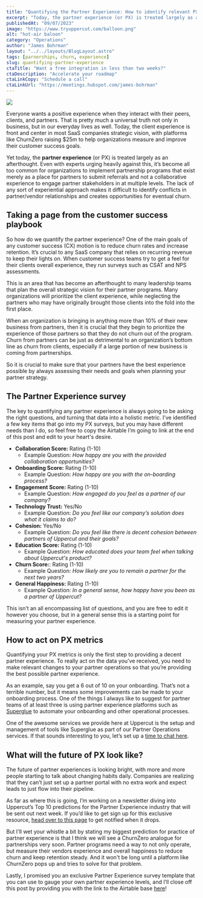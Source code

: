 ```yaml
---
title: "Quantifying the Partner Experience: How to identify relevant PX metrics"
excerpt: "Today, the partner experience (or PX) is treated largely as an afterthought. Even with experts urging heavily against this, it’s become all too common for organizations to implement partnership programs that exist merely as a place for partners to submit referrals and not a collaborative experience to engage partner stakeholders in at multiple levels. "
publishedAt: "09/07/2023"
image: "https://www.tryuppercut.com/balloon.png"
alt: "hot-air baloon"
category: "Operations"
author: "James Bohrman"
layout: "../../layouts/BlogLayout.astro"
tags: [parnerships, churn, experience]
slug: quantifying-partner-experience
ctaTitle: "Want a free integration in less than two weeks?"
ctaDescription: "Accelerate your roadmap"
ctaLinkCopy: "Schedule a call"
ctaLinkUrl: "https://meetings.hubspot.com/james-bohrman"
---
```


![](https://www.tryuppercut.com/balloon.png)


Everyone wants a positive experience when they interact with their peers, clients, and partners. That is pretty much a universal truth not only in business, but in our everyday lives as well. Today, the client experience is front and center in most SaaS companies strategic vision, with platforms like ChurnZero raising $25m to help organizations measure and improve their customer success goals. 

Yet today, the **partner experience** (or PX) is treated largely as an afterthought. Even with experts urging heavily against this, it’s become all too common for organizations to implement partnership programs that exist merely as a place for partners to submit referrals and not a collaborative experience to engage partner stakeholders in at multiple levels. The lack of any sort of experiential approach makes it difficult to identify conflicts in partner/vendor relationships and creates opportunities for eventual churn.

## Taking a page from the customer success playbook

So how do we quantify the partner experience? One of the main goals of any customer success (CX) motion is to reduce churn rates and increase retention. It’s crucial to any SaaS company that relies on recurring revenue to keep their lights on. When customer success teams try to get a feel for their clients overall experience, they run surveys such as CSAT and NPS assessments. 

This is an area that has become an afterthought to many leadership teams that plan the overall strategic vision for their partner programs. Many organizations will prioritize the client experience, while neglecting the partners who may have originally brought those clients into the fold into the first place. 

When an organization is bringing in anything more than 10% of their new business from partners, then it is crucial that they begin to prioritize the experience of those partners so that they do not churn out of the program. Churn from partners can be just as detrimental to an organization’s bottom line as churn from clients, especially if a large portion of new business is coming from partnerships. 

So it is crucial to make sure that your partners have the best experience possible by always assessing their needs and goals when planning your partner strategy. 

## The Partner Experience survey

The key to quantifying any partner experience is always going to be asking the right questions, and turning that data into a holistic metric. I’ve identified a few key items that go into my PX surveys, but you may have different needs than I do, so feel free to copy the Airtable I’m going to link at the end of this post and edit to your heart's desire. 

- **Collaboration Score:** Rating (1-10)
    - Example Question:  *How happy are you with the provided collaboration opportunities?*
- **Onboarding Score:** Rating (1-10)
    - Example Question: *How happy are you with the on-boarding process?*
- **Engagement Score:** Rating (1-10)
    - Example Question: *How engaged do you feel as a partner of our company?*
- **Technology Trust:** Yes/No
    - Example Question: *Do you feel like our company’s solution does what it claims to do?*
- **Cohesion:** Yes/No
    - Example Question: *Do you feel like there is decent cohesion between partners of Uppercut and their goals?*
- **Education Score:** Rating (1-10)
    - Example Question: *How educated does your team feel when talking about Uppercut's product?*
- **Churn Score:**: Rating (1-10)
    - Example Question: *How likely are you to remain a partner for the next two years?*
- **General Happiness:** Rating (1-10)
    - Example Question: *In a general sense, how happy have you been as a partner of Uppercut?*

This isn’t an all encompassing list of questions, and you are free to edit it however you choose, but in a general sense this is a starting point for measuring your partner experience. 

## How to act on PX metrics

Quantifying your PX metrics is only the first step to providing a decent partner experience. To really act on the data you’ve received, you need to make relevant changes to your partner operations so that you’re providing the best possible partner experience. 

As an example, say you get a 6 out of 10 on your onboarding. That’s not a terrible number, but it means some improvements can be made to your onboarding process. One of the things I always like to suggest for partner teams of at least three is using partner experience platforms such as [Superglue](https://www.superglue.io) to automate your onboarding and other operational processes.

One of the awesome services we provide here at Uppercut is the setup and management of tools like Superglue as part of our Partner Operations services. If that sounds interesting to you, let’s set up a [time to chat here](https://www.tryuppercut.com/consultation).

## What will the future of PX look like?

The future of partner experiences is looking bright, with more and more people starting to talk about changing habits daily. Companies are realizing that they can’t just set up a partner portal with no extra work and expect leads to just flow into their pipeline. 

As far as where this is going, I’m working on a newsletter diving into Uppercut’s Top 10 predictions for the Partner Experience industry that will be sent out next week. If you’d like to get sign up for this exclusive resource, [head over to this page](https://website-55786.convertflowpages.com/newsletter) to get notified when it drops. 

But I'll wet your whistle a bit by stating my biggest prediction for practice of partner experience is that I think we will see a ChurnZero analogue for partnerships very soon. Partner programs need a way to not only operate, but measure their vendors experience and overall happiness to reduce churn and keep retention steady. And it won't be long until a platform like ChurnZero pops up and tries to solve for that problem. 

Lastly, I promised you an exclusive Partner Experience survey template that you can use to gauge your own partner experience levels, and I’ll close off this post by providing you with the link to the Airtable base [here](https://airtable.com/appelZKAiDemRDSyl/shrYcD6xVxvBA1VO0)!
